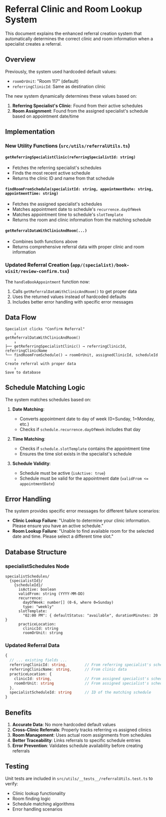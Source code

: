 # Referral Clinic and Room Lookup System

This document explains the enhanced referral creation system that automatically determines the correct clinic and room information when a specialist creates a referral.

## Overview

Previously, the system used hardcoded default values:
- `roomOrUnit`: "Room 117" (default)
- `referringClinicId`: Same as destination clinic

The new system dynamically determines these values based on:
1. **Referring Specialist's Clinic**: Found from their active schedules
2. **Room Assignment**: Found from the assigned specialist's schedule based on appointment date/time

## Implementation

### New Utility Functions (`src/utils/referralUtils.ts`)

#### `getReferringSpecialistClinic(referringSpecialistId: string)`
- Fetches the referring specialist's schedules
- Finds the most recent active schedule
- Returns the clinic ID and name from that schedule

#### `findRoomFromSchedule(specialistId: string, appointmentDate: string, appointmentTime: string)`
- Fetches the assigned specialist's schedules
- Matches appointment date to schedule's `recurrence.dayOfWeek`
- Matches appointment time to schedule's `slotTemplate`
- Returns the room and clinic information from the matching schedule

#### `getReferralDataWithClinicAndRoom(...)`
- Combines both functions above
- Returns comprehensive referral data with proper clinic and room information

### Updated Referral Creation (`app/(specialist)/book-visit/review-confirm.tsx`)

The `handleBookAppointment` function now:
1. Calls `getReferralDataWithClinicAndRoom()` to get proper data
2. Uses the returned values instead of hardcoded defaults
3. Includes better error handling with specific error messages

## Data Flow

```
Specialist clicks "Confirm Referral"
    ↓
getReferralDataWithClinicAndRoom()
    ↓
├── getReferringSpecialistClinic() → referringClinicId, referringClinicName
└── findRoomFromSchedule() → roomOrUnit, assignedClinicId, scheduleId
    ↓
Create referral with proper data
    ↓
Save to database
```

## Schedule Matching Logic

The system matches schedules based on:

1. **Date Matching**:
   - Converts appointment date to day of week (0=Sunday, 1=Monday, etc.)
   - Checks if `schedule.recurrence.dayOfWeek` includes that day

2. **Time Matching**:
   - Checks if `schedule.slotTemplate` contains the appointment time
   - Ensures the time slot exists in the specialist's schedule

3. **Schedule Validity**:
   - Schedule must be active (`isActive: true`)
   - Schedule must be valid for the appointment date (`validFrom <= appointmentDate`)

## Error Handling

The system provides specific error messages for different failure scenarios:

- **Clinic Lookup Failure**: "Unable to determine your clinic information. Please ensure you have an active schedule."
- **Room Lookup Failure**: "Unable to find available room for the selected date and time. Please select a different time slot."

## Database Structure

### specialistSchedules Node
```
specialistSchedules/
  {specialistId}/
    {scheduleId}/
      isActive: boolean
      validFrom: string (YYYY-MM-DD)
      recurrence:
        dayOfWeek: number[] (0-6, where 0=Sunday)
        type: "weekly"
      slotTemplate:
        "02:00 PM": { defaultStatus: "available", durationMinutes: 20 }
      practiceLocation:
        clinicId: string
        roomOrUnit: string
```

### Updated Referral Data
```typescript
{
  // ... existing fields ...
  referringClinicId: string,        // From referring specialist's schedule
  referringClinicName: string,      // From clinic data
  practiceLocation: {
    clinicId: string,               // From assigned specialist's schedule
    roomOrUnit: string              // From assigned specialist's schedule
  },
  specialistScheduleId: string      // ID of the matching schedule
}
```

## Benefits

1. **Accurate Data**: No more hardcoded default values
2. **Cross-Clinic Referrals**: Properly tracks referring vs assigned clinics
3. **Room Management**: Uses actual room assignments from schedules
4. **Better Traceability**: Links referrals to specific schedule entries
5. **Error Prevention**: Validates schedule availability before creating referrals

## Testing

Unit tests are included in `src/utils/__tests__/referralUtils.test.ts` to verify:
- Clinic lookup functionality
- Room finding logic
- Schedule matching algorithms
- Error handling scenarios
